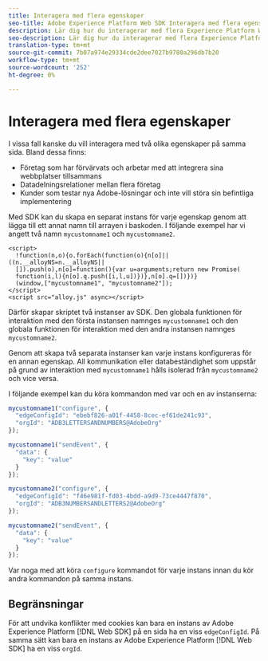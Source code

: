 ```yaml
---
title: Interagera med flera egenskaper
seo-title: Adobe Experience Platform Web SDK Interagera med flera egenskaper
description: Lär dig hur du interagerar med flera Experience Platform Web SDK-egenskaper
seo-description: Lär dig hur du interagerar med flera Experience Platform Web SDK-egenskaper
translation-type: tm+mt
source-git-commit: 7b07a974e29334cde2dee7027b9780a296db7b20
workflow-type: tm+mt
source-wordcount: '252'
ht-degree: 0%

---
```



# Interagera med flera egenskaper

I vissa fall kanske du vill interagera med två olika egenskaper på samma sida. Bland dessa finns:

* Företag som har förvärvats och arbetar med att integrera sina webbplatser tillsammans
* Datadelningsrelationer mellan flera företag
* Kunder som testar nya Adobe-lösningar och inte vill störa sin befintliga implementering

Med SDK kan du skapa en separat instans för varje egenskap genom att lägga till ett annat namn till arrayen i baskoden. I följande exempel har vi angett två namn `mycustomname1` och `mycustomname2`.

```markup
<script>
  !function(n,o){o.forEach(function(o){n[o]||((n.__alloyNS=n.__alloyNS||
  []).push(o),n[o]=function(){var u=arguments;return new Promise(
  function(i,l){n[o].q.push([i,l,u])})},n[o].q=[])})}
  (window,["mycustomname1", "mycustomname2"]);
</script>
<script src="alloy.js" async></script>
```

Därför skapar skriptet två instanser av SDK. Den globala funktionen för interaktion med den första instansen namnges `mycustomname1` och den globala funktionen för interaktion med den andra instansen namnges `mycustomname2`.

Genom att skapa två separata instanser kan varje instans konfigureras för en annan egenskap. All kommunikation eller databeständighet som uppstår på grund av interaktion med `mycustomname1` hålls isolerad från `mycustomname2` och vice versa.

I följande exempel kan du köra kommandon med var och en av instanserna:

```javascript
mycustomname1("configure", {
  "edgeConfigId": "ebebf826-a01f-4458-8cec-ef61de241c93",
  "orgId": "ADB3LETTERSANDNUMBERS@AdobeOrg"
});

mycustomname1("sendEvent", {
  "data": {
    "key": "value"
  }
});

mycustomname2("configure", {
  "edgeConfigId": "f46e981f-fd03-4bdd-a9d9-73ce4447f870",
  "orgId": "ADB3NUMBERSANDLETTERS2@AdobeOrg"
});

mycustomname2("sendEvent", {
  "data": {
    "key": "value"
  }
});
```

Var noga med att köra `configure` kommandot för varje instans innan du kör andra kommandon på samma instans.

## Begränsningar

För att undvika konflikter med cookies kan bara en instans av Adobe Experience Platform [!DNL Web SDK] på en sida ha en viss `edgeConfigId`.  På samma sätt kan bara en instans av Adobe Experience Platform [!DNL Web SDK] ha en viss `orgId`.
